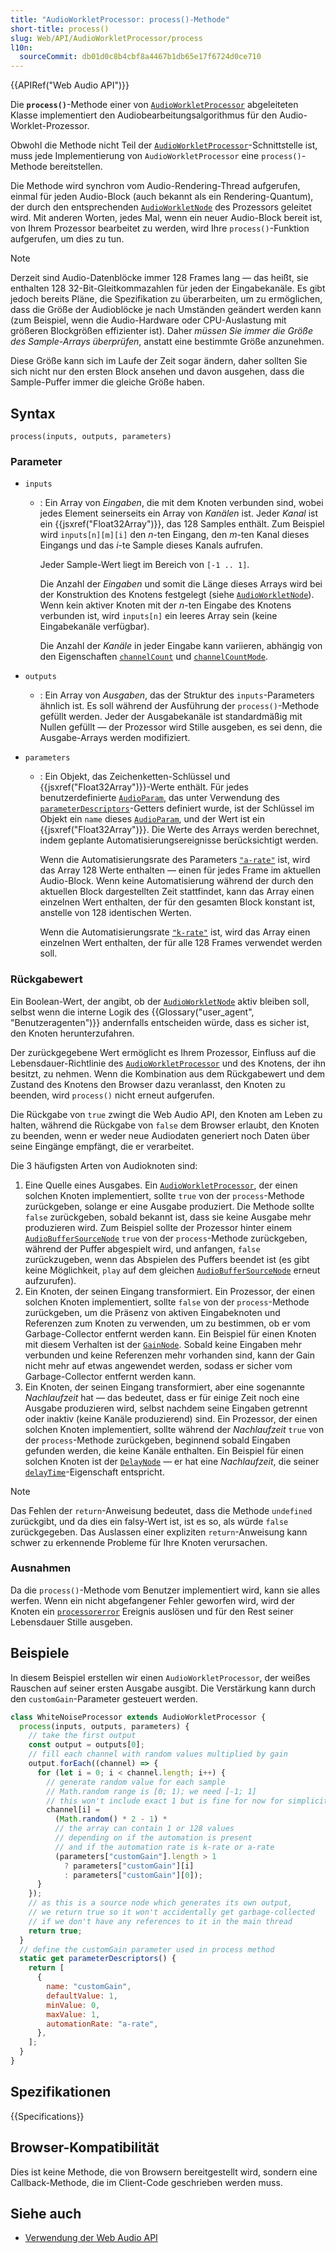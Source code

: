 ```yaml
---
title: "AudioWorkletProcessor: process()-Methode"
short-title: process()
slug: Web/API/AudioWorkletProcessor/process
l10n:
  sourceCommit: db01d0c8b4cbf8a4467b1db65e17f6724d0ce710
---
```


{{APIRef("Web Audio API")}}

Die **`process()`**-Methode einer von [`AudioWorkletProcessor`](/de/docs/Web/API/AudioWorkletProcessor) abgeleiteten Klasse implementiert den Audiobearbeitungsalgorithmus für den Audio-Worklet-Prozessor.

Obwohl die Methode nicht Teil der [`AudioWorkletProcessor`](/de/docs/Web/API/AudioWorkletProcessor)-Schnittstelle ist, muss jede Implementierung von `AudioWorkletProcessor` eine `process()`-Methode bereitstellen.

Die Methode wird synchron vom Audio-Rendering-Thread aufgerufen, einmal für jeden Audio-Block (auch bekannt als ein Rendering-Quantum), der durch den entsprechenden [`AudioWorkletNode`](/de/docs/Web/API/AudioWorkletNode) des Prozessors geleitet wird. Mit anderen Worten, jedes Mal, wenn ein neuer Audio-Block bereit ist, von Ihrem Prozessor bearbeitet zu werden, wird Ihre `process()`-Funktion aufgerufen, um dies zu tun.

> [!NOTE]
> Derzeit sind Audio-Datenblöcke immer 128 Frames lang — das heißt, sie enthalten 128 32-Bit-Gleitkommazahlen für jeden der Eingabekanäle. Es gibt jedoch bereits Pläne, die Spezifikation zu überarbeiten, um zu ermöglichen, dass die Größe der Audioblöcke je nach Umständen geändert werden kann (zum Beispiel, wenn die Audio-Hardware oder CPU-Auslastung mit größeren Blockgrößen effizienter ist). Daher _müssen Sie immer die Größe des Sample-Arrays überprüfen_, anstatt eine bestimmte Größe anzunehmen.
>
> Diese Größe kann sich im Laufe der Zeit sogar ändern, daher sollten Sie sich nicht nur den ersten Block ansehen und davon ausgehen, dass die Sample-Puffer immer die gleiche Größe haben.

## Syntax

```js-nolint
process(inputs, outputs, parameters)
```

### Parameter

- `inputs`
  - : Ein Array von _Eingaben_, die mit dem Knoten verbunden sind, wobei jedes Element seinerseits ein Array von _Kanälen_ ist. Jeder _Kanal_ ist ein {{jsxref("Float32Array")}}, das 128 Samples enthält. Zum Beispiel wird `inputs[n][m][i]` den _n_-ten Eingang, den _m_-ten Kanal dieses Eingangs und das _i_-te Sample dieses Kanals aufrufen.

    Jeder Sample-Wert liegt im Bereich von `[-1 .. 1]`.

    Die Anzahl der _Eingaben_ und somit die Länge dieses Arrays wird bei der Konstruktion des Knotens festgelegt (siehe [`AudioWorkletNode`](/de/docs/Web/API/AudioWorkletNode)). Wenn kein aktiver Knoten mit der _n_-ten Eingabe des Knotens verbunden ist, wird `inputs[n]` ein leeres Array sein (keine Eingabekanäle verfügbar).

    Die Anzahl der _Kanäle_ in jeder Eingabe kann variieren, abhängig von den Eigenschaften [`channelCount`](/de/docs/Web/API/AudioNode/channelCount) und [`channelCountMode`](/de/docs/Web/API/AudioNode/channelCountMode).

- `outputs`
  - : Ein Array von _Ausgaben_, das der Struktur des `inputs`-Parameters ähnlich ist. Es soll während der Ausführung der `process()`-Methode gefüllt werden. Jeder der Ausgabekanäle ist standardmäßig mit Nullen gefüllt — der Prozessor wird Stille ausgeben, es sei denn, die Ausgabe-Arrays werden modifiziert.
- `parameters`
  - : Ein Objekt, das Zeichenketten-Schlüssel und {{jsxref("Float32Array")}}-Werte enthält. Für jedes benutzerdefinierte [`AudioParam`](/de/docs/Web/API/AudioParam), das unter Verwendung des [`parameterDescriptors`](/de/docs/Web/API/AudioWorkletProcessor/parameterDescriptors_static)-Getters definiert wurde, ist der Schlüssel im Objekt ein `name` dieses [`AudioParam`](/de/docs/Web/API/AudioParam), und der Wert ist ein {{jsxref("Float32Array")}}. Die Werte des Arrays werden berechnet, indem geplante Automatisierungsereignisse berücksichtigt werden.

    Wenn die Automatisierungsrate des Parameters [`"a-rate"`](/de/docs/Web/API/AudioParam#a-rate) ist, wird das Array 128 Werte enthalten — einen für jedes Frame im aktuellen Audio-Block. Wenn keine Automatisierung während der durch den aktuellen Block dargestellten Zeit stattfindet, kann das Array einen einzelnen Wert enthalten, der für den gesamten Block konstant ist, anstelle von 128 identischen Werten.

    Wenn die Automatisierungsrate [`"k-rate"`](/de/docs/Web/API/AudioParam#k-rate) ist, wird das Array einen einzelnen Wert enthalten, der für alle 128 Frames verwendet werden soll.

### Rückgabewert

Ein Boolean-Wert, der angibt, ob der [`AudioWorkletNode`](/de/docs/Web/API/AudioWorkletNode) aktiv bleiben soll, selbst wenn die interne Logik des {{Glossary("user_agent", "Benutzeragenten")}} andernfalls entscheiden würde, dass es sicher ist, den Knoten herunterzufahren.

Der zurückgegebene Wert ermöglicht es Ihrem Prozessor, Einfluss auf die Lebensdauer-Richtlinie des [`AudioWorkletProcessor`](/de/docs/Web/API/AudioWorkletProcessor) und des Knotens, der ihn besitzt, zu nehmen. Wenn die Kombination aus dem Rückgabewert und dem Zustand des Knotens den Browser dazu veranlasst, den Knoten zu beenden, wird `process()` nicht erneut aufgerufen.

Die Rückgabe von `true` zwingt die Web Audio API, den Knoten am Leben zu halten, während die Rückgabe von `false` dem Browser erlaubt, den Knoten zu beenden, wenn er weder neue Audiodaten generiert noch Daten über seine Eingänge empfängt, die er verarbeitet.

Die 3 häufigsten Arten von Audioknoten sind:

1. Eine Quelle eines Ausgabes. Ein [`AudioWorkletProcessor`](/de/docs/Web/API/AudioWorkletProcessor), der einen solchen Knoten implementiert, sollte `true` von der `process`-Methode zurückgeben, solange er eine Ausgabe produziert. Die Methode sollte `false` zurückgeben, sobald bekannt ist, dass sie keine Ausgabe mehr produzieren wird. Zum Beispiel sollte der Prozessor hinter einem [`AudioBufferSourceNode`](/de/docs/Web/API/AudioBufferSourceNode) `true` von der `process`-Methode zurückgeben, während der Puffer abgespielt wird, und anfangen, `false` zurückzugeben, wenn das Abspielen des Puffers beendet ist (es gibt keine Möglichkeit, `play` auf dem gleichen [`AudioBufferSourceNode`](/de/docs/Web/API/AudioBufferSourceNode) erneut aufzurufen).
2. Ein Knoten, der seinen Eingang transformiert. Ein Prozessor, der einen solchen Knoten implementiert, sollte `false` von der `process`-Methode zurückgeben, um die Präsenz von aktiven Eingabeknoten und Referenzen zum Knoten zu verwenden, um zu bestimmen, ob er vom Garbage-Collector entfernt werden kann. Ein Beispiel für einen Knoten mit diesem Verhalten ist der [`GainNode`](/de/docs/Web/API/GainNode). Sobald keine Eingaben mehr verbunden und keine Referenzen mehr vorhanden sind, kann der Gain nicht mehr auf etwas angewendet werden, sodass er sicher vom Garbage-Collector entfernt werden kann.
3. Ein Knoten, der seinen Eingang transformiert, aber eine sogenannte _Nachlaufzeit_ hat — das bedeutet, dass er für einige Zeit noch eine Ausgabe produzieren wird, selbst nachdem seine Eingaben getrennt oder inaktiv (keine Kanäle produzierend) sind. Ein Prozessor, der einen solchen Knoten implementiert, sollte während der _Nachlaufzeit_ `true` von der `process`-Methode zurückgeben, beginnend sobald Eingaben gefunden werden, die keine Kanäle enthalten. Ein Beispiel für einen solchen Knoten ist der [`DelayNode`](/de/docs/Web/API/DelayNode) — er hat eine _Nachlaufzeit_, die seiner [`delayTime`](/de/docs/Web/API/DelayNode/delayTime)-Eigenschaft entspricht.

> [!NOTE]
> Das Fehlen der `return`-Anweisung bedeutet, dass die Methode `undefined` zurückgibt, und da dies ein falsy-Wert ist, ist es so, als würde `false` zurückgegeben. Das Auslassen einer expliziten `return`-Anweisung kann schwer zu erkennende Probleme für Ihre Knoten verursachen.

### Ausnahmen

Da die `process()`-Methode vom Benutzer implementiert wird, kann sie alles werfen. Wenn ein nicht abgefangener Fehler geworfen wird, wird der Knoten ein [`processorerror`](/de/docs/Web/API/AudioWorkletNode/processorerror_event) Ereignis auslösen und für den Rest seiner Lebensdauer Stille ausgeben.

## Beispiele

In diesem Beispiel erstellen wir einen `AudioWorkletProcessor`, der weißes Rauschen auf seiner ersten Ausgabe ausgibt. Die Verstärkung kann durch den `customGain`-Parameter gesteuert werden.

```js
class WhiteNoiseProcessor extends AudioWorkletProcessor {
  process(inputs, outputs, parameters) {
    // take the first output
    const output = outputs[0];
    // fill each channel with random values multiplied by gain
    output.forEach((channel) => {
      for (let i = 0; i < channel.length; i++) {
        // generate random value for each sample
        // Math.random range is [0; 1); we need [-1; 1]
        // this won't include exact 1 but is fine for now for simplicity
        channel[i] =
          (Math.random() * 2 - 1) *
          // the array can contain 1 or 128 values
          // depending on if the automation is present
          // and if the automation rate is k-rate or a-rate
          (parameters["customGain"].length > 1
            ? parameters["customGain"][i]
            : parameters["customGain"][0]);
      }
    });
    // as this is a source node which generates its own output,
    // we return true so it won't accidentally get garbage-collected
    // if we don't have any references to it in the main thread
    return true;
  }
  // define the customGain parameter used in process method
  static get parameterDescriptors() {
    return [
      {
        name: "customGain",
        defaultValue: 1,
        minValue: 0,
        maxValue: 1,
        automationRate: "a-rate",
      },
    ];
  }
}
```

## Spezifikationen

{{Specifications}}

## Browser-Kompatibilität

Dies ist keine Methode, die von Browsern bereitgestellt wird, sondern eine Callback-Methode, die im Client-Code geschrieben werden muss.

## Siehe auch

- [Verwendung der Web Audio API](/de/docs/Web/API/Web_Audio_API/Using_Web_Audio_API)
